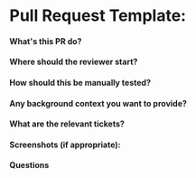 # Pull Request Template:


#### What's this PR do?


#### Where should the reviewer start?


#### How should this be manually tested?


#### Any background context you want to provide?


#### What are the relevant tickets?


#### Screenshots (if appropriate):


#### Questions

